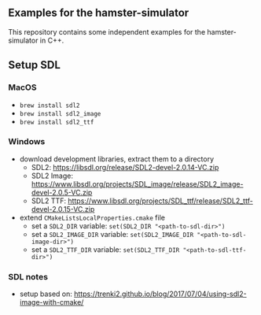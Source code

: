## Examples for the hamster-simulator

This repository contains some independent examples for the hamster-simulator in C++.

## Setup SDL

### MacOS

* `brew install sdl2`
* `brew install sdl2_image`
* `brew install sdl2_ttf`

### Windows

* download development libraries, extract them to a directory
    * SDL2: https://libsdl.org/release/SDL2-devel-2.0.14-VC.zip
    * SDL2 Image: https://www.libsdl.org/projects/SDL_image/release/SDL2_image-devel-2.0.5-VC.zip
    * SDL2 TTF: https://www.libsdl.org/projects/SDL_ttf/release/SDL2_ttf-devel-2.0.15-VC.zip
* extend `CMakeListsLocalProperties.cmake` file
    * set a `SDL2_DIR` variable: `set(SDL2_DIR "<path-to-sdl-dir>")`
    * set a `SDL2_IMAGE_DIR` variable: `set(SDL2_IMAGE_DIR "<path-to-sdl-image-dir>")`
    * set a `SDL2_TTF_DIR` variable: `set(SDL2_TTF_DIR "<path-to-sdl-ttf-dir>")`

### SDL notes

* setup based on: https://trenki2.github.io/blog/2017/07/04/using-sdl2-image-with-cmake/
